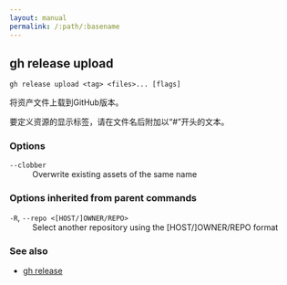 ```yaml
---
layout: manual
permalink: /:path/:basename
---
```


## gh release upload

```
gh release upload <tag> <files>... [flags]
```

将资产文件上载到GitHub版本。

要定义资源的显示标签，请在文件名后附加以“#”开头的文本。

### Options

<dl class="flags">
	<dt><code>--clobber</code></dt>
	<dd>Overwrite existing assets of the same name</dd>
</dl>

### Options inherited from parent commands

<dl class="flags">
	<dt><code>-R</code>, <code>--repo &lt;[HOST/]OWNER/REPO&gt;</code></dt>
	<dd>Select another repository using the [HOST/]OWNER/REPO format</dd>
</dl>

### See also

-   [gh release](./gh_release)
